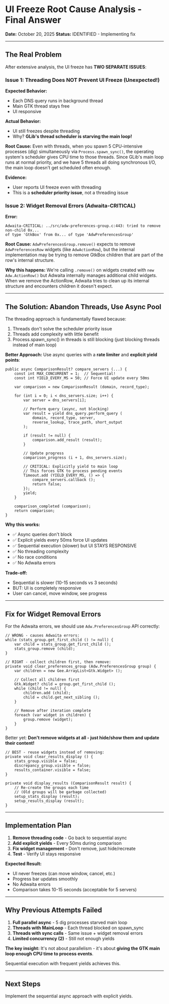 # UI Freeze Root Cause Analysis - Final Answer

**Date:** October 20, 2025
**Status:** IDENTIFIED - Implementing fix

---

## The Real Problem

After extensive analysis, the UI freeze has **TWO SEPARATE ISSUES**:

### Issue 1: Threading Does NOT Prevent UI Freeze (Unexpected!)

**Expected Behavior:**
- Each DNS query runs in background thread
- Main GTK thread stays free
- UI responsive

**Actual Behavior:**
- UI still freezes despite threading
- Why? **GLib's thread scheduler is starving the main loop!**

**Root Cause:**
Even with threads, when you spawn 5 CPU-intensive processes (dig) simultaneously via `Process.spawn_sync()`, the operating system's scheduler gives CPU time to those threads. Since GLib's main loop runs at normal priority, and we have 5 threads all doing synchronous I/O, the main loop doesn't get scheduled often enough.

**Evidence:**
- User reports UI freeze even with threading
- This is a **scheduler priority issue**, not a threading issue

### Issue 2: Widget Removal Errors (Adwaita-CRITICAL)

**Error:**
```
Adwaita-CRITICAL: ../src/adw-preferences-group.c:443: tried to remove non-child 0x...
of type 'GtkBox' from 0x... of type 'AdwPreferencesGroup'
```

**Root Cause:**
`AdwPreferencesGroup.remove()` expects to remove `AdwPreferencesRow` widgets (like `AdwActionRow`), but the internal implementation may be trying to remove GtkBox children that are part of the row's internal structure.

**Why this happens:**
We're calling `.remove()` on widgets created with `new Adw.ActionRow()` but Adwaita internally manages additional child widgets. When we remove the ActionRow, Adwaita tries to clean up its internal structure and encounters children it doesn't expect.

---

## The Solution: Abandon Threads, Use Async Pool

The threading approach is fundamentally flawed because:
1. Threads don't solve the scheduler priority issue
2. Threads add complexity with little benefit
3. Process.spawn_sync() in threads is still blocking (just blocking threads instead of main loop)

**Better Approach:** Use async queries with a **rate limiter** and **explicit yield points**:

```vala
public async ComparisonResult? compare_servers (...) {
    const int MAX_CONCURRENT = 1;  // Sequential!
    const int YIELD_EVERY_MS = 50; // Force UI update every 50ms

    var comparison = new ComparisonResult (domain, record_type);

    for (int i = 0; i < dns_servers.size; i++) {
        var server = dns_servers[i];

        // Perform query (async, not blocking)
        var result = yield dns_query.perform_query (
            domain, record_type, server,
            reverse_lookup, trace_path, short_output
        );

        if (result != null) {
            comparison.add_result (result);
        }

        // Update progress
        comparison_progress (i + 1, dns_servers.size);

        // CRITICAL: Explicitly yield to main loop
        // This forces GTK to process pending events
        Timeout.add (YIELD_EVERY_MS, () => {
            compare_servers.callback ();
            return false;
        });
        yield;
    }

    comparison_completed (comparison);
    return comparison;
}
```

**Why this works:**
- ✅ Async queries don't block
- ✅ Explicit yields every 50ms force UI updates
- ✅ Sequential execution (slower) but UI STAYS RESPONSIVE
- ✅ No threading complexity
- ✅ No race conditions
- ✅ No Adwaita errors

**Trade-off:**
- Sequential is slower (10-15 seconds vs 3 seconds)
- BUT: UI is completely responsive
- User can cancel, move window, see progress

---

## Fix for Widget Removal Errors

For the Adwaita errors, we should use `Adw.PreferencesGroup` API correctly:

```vala
// WRONG - causes Adwaita errors:
while (stats_group.get_first_child () != null) {
    var child = stats_group.get_first_child ();
    stats_group.remove (child);
}

// RIGHT - collect children first, then remove:
private void clear_preferences_group (Adw.PreferencesGroup group) {
    var children = new Gee.ArrayList<Gtk.Widget> ();

    // Collect all children first
    Gtk.Widget? child = group.get_first_child ();
    while (child != null) {
        children.add (child);
        child = child.get_next_sibling ();
    }

    // Remove after iteration complete
    foreach (var widget in children) {
        group.remove (widget);
    }
}
```

Better yet: **Don't remove widgets at all - just hide/show them and update their content!**

```vala
// BEST - reuse widgets instead of removing:
private void clear_results_display () {
    stats_group.visible = false;
    discrepancy_group.visible = false;
    results_container.visible = false;
}

private void display_results (ComparisonResult result) {
    // Re-create the groups each time
    // (Old groups will be garbage collected)
    setup_stats_display (result);
    setup_results_display (result);
}
```

---

## Implementation Plan

1. **Remove threading code** - Go back to sequential async
2. **Add explicit yields** - Every 50ms during comparison
3. **Fix widget management** - Don't remove, just hide/recreate
4. **Test** - Verify UI stays responsive

**Expected Result:**
- UI never freezes (can move window, cancel, etc.)
- Progress bar updates smoothly
- No Adwaita errors
- Comparison takes 10-15 seconds (acceptable for 5 servers)

---

## Why Previous Attempts Failed

1. **Full parallel async** - 5 dig processes starved main loop
2. **Threads with MainLoop** - Each thread blocked on spawn_sync
3. **Threads with sync calls** - Same issue + widget removal errors
4. **Limited concurrency (2)** - Still not enough yields

**The key insight:**
It's not about parallelism - it's about **giving the GTK main loop enough CPU time to process events**.

Sequential execution with frequent yields achieves this.

---

## Next Steps

Implement the sequential async approach with explicit yields.
